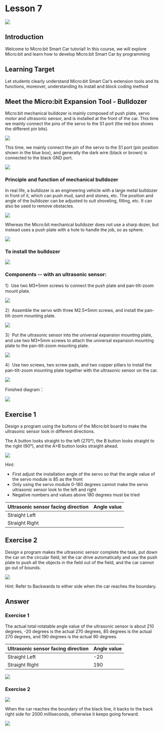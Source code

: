 # Lesson 7
![](pic/7/7_1.png)

## Introduction
<P>
Welcome to Micro:bit Smart Car tutorial! In this course, we will explore Micro:bit and learn how to develop Micro:bit Smart Car by programming  
<P>

## Learning Target
<P>
Let students clearly understand Micro:bit Smart Car’s extension tools and its functions, moreover, understanding its install and block coding method
<P>

## Meet the Micro:bit Expansion Tool - Bulldozer
<P>
Micro:bit mechanical bulldozer is mainly composed of push plate, servo motor and ultrasonic sensor, and is installed at the front of the car. This time we mainly connect the pins of the servo to the S1 port (the red box shows the different pin bits).
<P>

![](pic/7/7_2.png)
<P>
This time, we mainly connect the pin of the servo to the S1 port (pin position shown in the blue box), and generally the dark wire (black or brown) is connected to the black GND port.
<P>

![](pic/7/7_3.png)

### Principle and function of mechanical bulldozer
<P>
In real life, a bulldozer is an engineering vehicle with a large metal bulldozer in front of it, which can push mud, sand and stones, etc. The position and angle of the bulldozer can be adjusted to suit shoveling, filling, etc. It can also be used to remove obstacles.
<P>

![](pic/7/7_4.jpg)
<P>
Whereas the Micro:bit mechanical bulldozer does not use a sharp dozer, but instead uses a push plate with a hole to handle the job, so as sphere.
<P>

![](pic/7/7_5.png)

### To install the bulldozer
![](pic/7/7_6.png)

### Components --  with an ultrasonic sensor:
<P>
1）Use two M3*5mm screws to connect the push plate and pan-tilt-zoom mount plate.
<P>

![](pic/7/7_7.png)
<P>
2）Assemble the servo with three M2.5*5mm screws, and install the pan-tilt-zoom mounting plate.
<P>

![](pic/7/7_8.png)
<P>
3）Put the ultrasonic sensor into the universal expansion mounting plate, and use two M3*5mm screws to attach the universal expansion mounting plate to the pan-tilt-zoom mounting plate.
<P>

![](pic/7/7_9.png)
<P>
4）Use two screws, two screw pads, and two copper pillars to install the pan-tilt-zoom mounting plate together with the ultrasonic sensor on the car.
<P>

![](pic/7/7_10.png)
<P>
Finished diagram：
<P>

![](pic/7/7_11.png)

## Exercise 1
<P>
Design a program using the buttons of the Micro:bit board to make the ultrasonic sensor look in different directions.
<P>
<P>
The A button looks straight to the left (270°), the B button looks straight to the right (90°), and the A+B button looks straight ahead.
<P>

![](pic/7/7_12.png)
<P>
Hint:
<P>

+ First adjust the installation angle of the servo so that the angle value of the servo module is 85 as the front
+ Only using the servo module 0-180 degrees cannot make the servo ultrasonic sensor look to the left and right
+ Negative numbers and values above 180 degrees must be tried

Ultrasonic sensor facing direction|Angle value
---|---
Straight Left|
Straight Right|

## Exercise 2
<P>
Design a program makes the ultrasonic sensor complete the task, put down the car on the circular field, let the car drive automatically and use the push plate to push all the objects in the field out of the field, and the car cannot go out of bounds.
<P>

![](pic/7/7_13.png)
<P>
Hint: Refer to Backwards to either side when the car reaches the boundary.
<P>

## Answer
### Exercise 1
<P>
The actual total rotatable angle value of the ultrasonic sensor is about 210 degrees, -20 degrees is the actual 270 degrees, 85 degrees is the actual 270 degrees, and 190 degrees is the actual 90 degrees.
<P>

Ultrasonic sensor facing direction|Angle value
---|---
Straight Left|-20
Straight Right|190

![](pic/7/7_14.png)

### Exercise 2
![](pic/7/7_15.png)
<P>
When the car reaches the boundary of the black line, it backs to the back right side for 2000 milliseconds, otherwise it keeps going forward.
<P>
 
![](pic/7/7_16.png)

